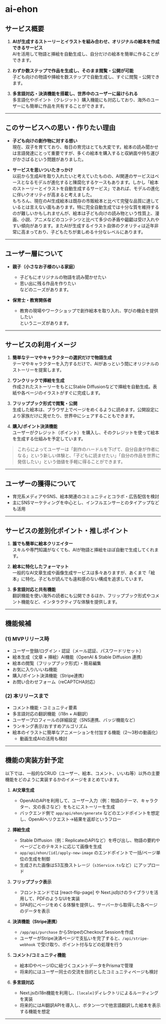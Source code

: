 # ai-ehon

## サービス概要

1. **AIが生成するストーリーとイラストを組み合わせ、オリジナルの絵本を作成できるサービス**  
   AIを活用して物語と挿絵を自動生成し、自分だけの絵本を簡単に作ることができます。

2. **わずか数ステップで作品を生成し、そのまま閲覧・公開が可能**  
   子ども向けの物語や挿絵を数ステップで自動生成し、すぐに閲覧・公開できます。

3. **多言語対応・決済機能を搭載し、世界中のユーザーに届けられる**  
   多言語化やポイント（クレジット）購入機能にも対応しており、海外のユーザーにも簡単に作品を共有することができます。

---

## このサービスへの思い・作りたい理由

- **子ども向けの創作物に対する想い**  
  現在、双子を育てており、毎日の育児はとても大変です。絵本の読み聞かせは言語発達にとって重要ですが、多くの絵本を購入すると収納面や持ち運びがかさばるという問題がありました。

- **サービスを思いついたきっかけ**  
  以前から生成AIを取り入れたいと考えていたものの、AI関連のサービスはベースとなるモデルが進化すると陳腐化するケースもあります。しかし「絵本のストーリーとイラストを自動生成するサービス」であれば、モデルの進化に伴いクオリティが高まると考えました。  
  もちろん、現在のAI生成絵本は既存の市販絵本と比べて完璧な品質に達しているとは言えない面もあります。特に完全自動生成では十分な質を維持するのが難しいかもしれませんが、絵本は子ども向けの読み物という性質上、漫画、小説、アニメなどのコンテンツと比べて多少の矛盾や齟齬は受け入れやすい傾向があります。またAIが生成するイラスト自体のクオリティは近年非常に高まっており、子どもたちが楽しめる十分なレベルにあります。

---

## ユーザー層について

- **親子（小さなお子様のいる家庭）**  
  - 子どもにオリジナルの物語を読み聞かせたい  
  - 思い出に残る作品を作りたい  
  などのニーズがあります。

- **保育士・教育関係者**  
  - 教育の現場やワークショップで創作絵本を取り入れ、学びの機会を提供したい  
  というニーズがあります。

---

## サービスの利用イメージ

1. **簡単なテーマやキャラクターの選択だけで物語生成**  
   テーマやキャラクターを入力するだけで、AIがあっという間にオリジナルのストーリーを提案します。

2. **ワンクリックで挿絵を生成**  
   作成されたストーリーをもとにStable Diffusionなどで挿絵を自動生成。表紙や各ページのイラストがすぐに完成します。

3. **フリップブック形式で閲覧・公開**  
   生成した絵本は、ブラウザ上でページをめくるように読めます。公開設定により家族だけに見せたり、世界中にシェアすることもできます。

4. **購入/ポイント決済機能**  
   ユーザーがクレジット（ポイント）を購入し、そのクレジットを使って絵本を生成する仕組みを予定しています。

> これらによってユーザーは「創作のハードルを下げて、自分自身が作者になる」という新しい体験と、「子どもに読ませたい」「自分の作品を世界に発信したい」という価値を手軽に得ることができます。

---

## ユーザーの獲得について

- 育児系メディアやSNS、絵本関連のコミュニティとコラボ・広告配信を検討  
- 主にSNSマーケティングを中心とし、インフルエンサーとのタイアップなども活用

---

## サービスの差別化ポイント・推しポイント

1. **誰でも簡単に絵本クリエイター**  
   スキルや専門知識がなくても、AIが物語と挿絵をほぼ自動で生成してくれます。

2. **絵本に特化したフォーマット**  
   一般的なAI文章生成や画像生成サービスは多々ありますが、あくまで「絵本」に特化。子どもが読んでも違和感のない構成を追求しています。

3. **多言語対応と共有機能**  
   翻訳機能を使い海外の読者にも公開できるほか、フリップブック形式やコメント機能など、インタラクティブな体験を提供します。

---

## 機能候補

### (1) MVPリリース時

- ユーザー登録/ログイン・認証（メール認証、パスワードリセット）
- 絵本生成（文章 + 挿絵）AI機能（OpenAI & Stable Diffusion 連携）
- 絵本の閲覧（フリップブック形式）・簡易編集
- お気に入り/いいね機能
- 購入/ポイント決済機能（Stripe連携）
- お問い合わせフォーム（reCAPTCHA対応）

### (2) 本リリースまで

- コメント機能・コミュニティ要素
- 多言語対応の翻訳機能（i18n + AI翻訳）
- ユーザープロフィールの詳細設定（SNS連携、バッジ機能など）
- ランキング表示/おすすめアルゴリズム
- 絵本のイラストに簡単なアニメーションを付加する機能（2〜3秒の動画化）  
  - 動画生成AIの活用も検討

---

## 機能の実装方針予定

以下では、一般的なCRUD（ユーザー、絵本、コメント、いいね等）以外の主要機能をどのように実装するかのイメージをまとめています。

1. **AI文章生成**  
   - OpenAIのAPIを利用して、ユーザー入力（例：物語のテーマ、キャラクター、文の長さなど）をもとにストーリーを生成  
   - バックエンド側で `app/api/ehon/generate` などのエンドポイントを想定し、OpenAIへリクエスト→結果を返却というフロー

2. **挿絵生成**  
   - Stable Diffusion（例：ReplicateのAPIなど）を呼び出し、物語の要約やページごとのテキストに応じて画像を生成  
   - `app/api/ehon/[id]/apply-new-image` のエンドポイントで一括/ページ単位の生成を制御  
   - 生成された画像はS3互換ストレージ（`s3Service.ts`など）にアップロード

3. **フリップブック表示**  
   - フロントエンドでは [react-flip-page] や Next.js向けのライブラリを活用して、PDFのようなUIを実装  
   - SPA的にページをめくる体験を提供し、サーバーから取得した各ページのデータを表示

4. **決済機能（Stripe連携）**  
   - `/app/api/purchase` からStripeのCheckout Sessionを作成  
   - ユーザーがStripe決済ページで支払いを完了すると、`/api/stripe-webhook` で受け取り、ポイント付与などの処理を行う

5. **コメント/コミュニティ機能**  
   - 絵本IDやページIDに紐づくコメントデータをPrismaで管理  
   - 将来的にはユーザー同士の交流を目的としたコミュニティページも検討

6. **多言語対応**  
   - Next.jsのi18n機能を利用し、`[locale]`ディレクトリによるルーティングを実装  
   - 将来的にはAI翻訳APIを導入し、ボタン一つで他言語翻訳した絵本を表示する機能を想定

---

